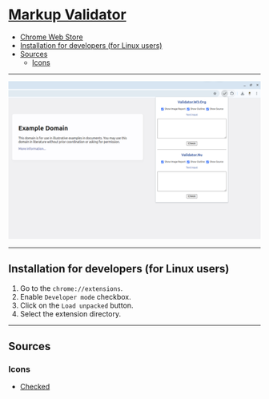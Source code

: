 # [Markup Validator](https://chromewebstore.google.com/detail/fkkaidikdiekajbmmpiggofmjcgajegl)

- [Chrome Web Store](https://chromewebstore.google.com/detail/fkkaidikdiekajbmmpiggofmjcgajegl)
- [Installation for developers (for Linux users)](#installation-for-developers-for-linux-users)
- [Sources](#sources)
    - [Icons](#icons)

---

![Markup Validator - Example](img/screenshots/1280x800/example.png)

---

## Installation for developers (for Linux users)

1. Go to the `chrome://extensions`.
2. Enable `Developer mode` checkbox.
3. Click on the `Load unpacked` button.
4. Select the extension directory.

---

## Sources

### Icons

- [Checked](https://www.flaticon.com/free-icon/checked_130878)

